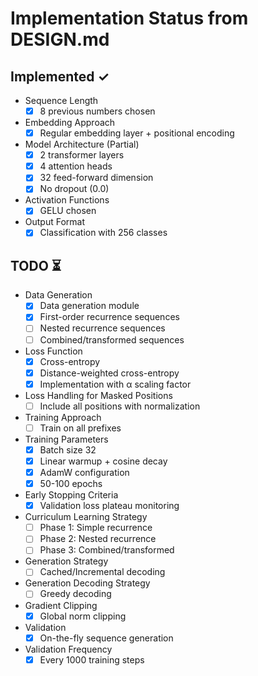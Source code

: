 # Implementation Status from DESIGN.md

## Implemented ✓
- Sequence Length
  - [x] 8 previous numbers chosen
- Embedding Approach
  - [x] Regular embedding layer + positional encoding
- Model Architecture (Partial)
  - [x] 2 transformer layers
  - [x] 4 attention heads
  - [x] 32 feed-forward dimension
  - [x] No dropout (0.0)
- Activation Functions
  - [x] GELU chosen
- Output Format
  - [x] Classification with 256 classes

## TODO ⏳
- Data Generation
  - [x] Data generation module
  - [x] First-order recurrence sequences
  - [ ] Nested recurrence sequences
  - [ ] Combined/transformed sequences
- Loss Function
  - [x] Cross-entropy
  - [x] Distance-weighted cross-entropy
  - [x] Implementation with α scaling factor
- Loss Handling for Masked Positions
  - [ ] Include all positions with normalization
- Training Approach
  - [ ] Train on all prefixes
- Training Parameters
  - [x] Batch size 32
  - [x] Linear warmup + cosine decay
  - [x] AdamW configuration
  - [x] 50-100 epochs
- Early Stopping Criteria
  - [x] Validation loss plateau monitoring
- Curriculum Learning Strategy
  - [ ] Phase 1: Simple recurrence
  - [ ] Phase 2: Nested recurrence
  - [ ] Phase 3: Combined/transformed
- Generation Strategy
  - [ ] Cached/Incremental decoding
- Generation Decoding Strategy
  - [ ] Greedy decoding
- Gradient Clipping
  - [x] Global norm clipping
- Validation
  - [x] On-the-fly sequence generation
- Validation Frequency
  - [x] Every 1000 training steps
